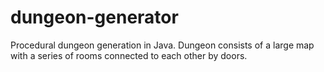 # dungeon-generator
Procedural dungeon generation in Java. Dungeon consists of a large map with a series of rooms connected to each other by doors.
